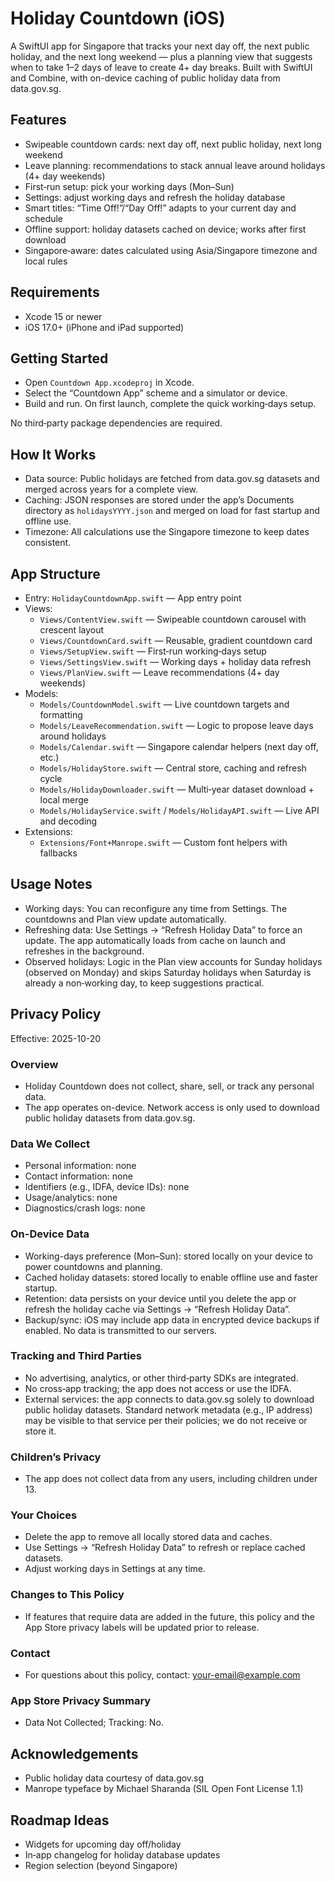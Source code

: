 # Holiday Countdown (iOS)

A SwiftUI app for Singapore that tracks your next day off, the next public holiday, and the next long weekend — plus a planning view that suggests when to take 1–2 days of leave to create 4+ day breaks. Built with SwiftUI and Combine, with on-device caching of public holiday data from data.gov.sg.

## Features
- Swipeable countdown cards: next day off, next public holiday, next long weekend
- Leave planning: recommendations to stack annual leave around holidays (4+ day weekends)
- First‑run setup: pick your working days (Mon–Sun)
- Settings: adjust working days and refresh the holiday database
- Smart titles: “Time Off!”/“Day Off!” adapts to your current day and schedule
- Offline support: holiday datasets cached on device; works after first download
- Singapore‑aware: dates calculated using Asia/Singapore timezone and local rules

## Requirements
- Xcode 15 or newer
- iOS 17.0+ (iPhone and iPad supported)

## Getting Started
- Open `Countdown App.xcodeproj` in Xcode.
- Select the “Countdown App” scheme and a simulator or device.
- Build and run. On first launch, complete the quick working‑days setup.

No third‑party package dependencies are required.

## How It Works
- Data source: Public holidays are fetched from data.gov.sg datasets and merged across years for a complete view.
- Caching: JSON responses are stored under the app’s Documents directory as `holidaysYYYY.json` and merged on load for fast startup and offline use.
- Timezone: All calculations use the Singapore timezone to keep dates consistent.

## App Structure
- Entry: `HolidayCountdownApp.swift` — App entry point
- Views:
  - `Views/ContentView.swift` — Swipeable countdown carousel with crescent layout
  - `Views/CountdownCard.swift` — Reusable, gradient countdown card
  - `Views/SetupView.swift` — First‑run working‑days setup
  - `Views/SettingsView.swift` — Working days + holiday data refresh
  - `Views/PlanView.swift` — Leave recommendations (4+ day weekends)
- Models:
  - `Models/CountdownModel.swift` — Live countdown targets and formatting
  - `Models/LeaveRecommendation.swift` — Logic to propose leave days around holidays
  - `Models/Calendar.swift` — Singapore calendar helpers (next day off, etc.)
  - `Models/HolidayStore.swift` — Central store, caching and refresh cycle
  - `Models/HolidayDownloader.swift` — Multi‑year dataset download + local merge
  - `Models/HolidayService.swift` / `Models/HolidayAPI.swift` — Live API and decoding
- Extensions:
  - `Extensions/Font+Manrope.swift` — Custom font helpers with fallbacks

## Usage Notes
- Working days: You can reconfigure any time from Settings. The countdowns and Plan view update automatically.
- Refreshing data: Use Settings → “Refresh Holiday Data” to force an update. The app automatically loads from cache on launch and refreshes in the background.
- Observed holidays: Logic in the Plan view accounts for Sunday holidays (observed on Monday) and skips Saturday holidays when Saturday is already a non‑working day, to keep suggestions practical.

## Privacy Policy
Effective: 2025-10-20

### Overview
- Holiday Countdown does not collect, share, sell, or track any personal data.
- The app operates on-device. Network access is only used to download public holiday datasets from data.gov.sg.

### Data We Collect
- Personal information: none
- Contact information: none
- Identifiers (e.g., IDFA, device IDs): none
- Usage/analytics: none
- Diagnostics/crash logs: none

### On-Device Data
- Working-days preference (Mon–Sun): stored locally on your device to power countdowns and planning.
- Cached holiday datasets: stored locally to enable offline use and faster startup.
- Retention: data persists on your device until you delete the app or refresh the holiday cache via Settings → “Refresh Holiday Data”.
- Backup/sync: iOS may include app data in encrypted device backups if enabled. No data is transmitted to our servers.

### Tracking and Third Parties
- No advertising, analytics, or other third‑party SDKs are integrated.
- No cross‑app tracking; the app does not access or use the IDFA.
- External services: the app connects to data.gov.sg solely to download public holiday datasets. Standard network metadata (e.g., IP address) may be visible to that service per their policies; we do not receive or store it.

### Children’s Privacy
- The app does not collect data from any users, including children under 13.

### Your Choices
- Delete the app to remove all locally stored data and caches.
- Use Settings → “Refresh Holiday Data” to refresh or replace cached datasets.
- Adjust working days in Settings at any time.

### Changes to This Policy
- If features that require data are added in the future, this policy and the App Store privacy labels will be updated prior to release.

### Contact
- For questions about this policy, contact: your-email@example.com

### App Store Privacy Summary
- Data Not Collected; Tracking: No.

## Acknowledgements
- Public holiday data courtesy of data.gov.sg
- Manrope typeface by Michael Sharanda (SIL Open Font License 1.1)

## Roadmap Ideas
- Widgets for upcoming day off/holiday
- In‑app changelog for holiday database updates
- Region selection (beyond Singapore)
